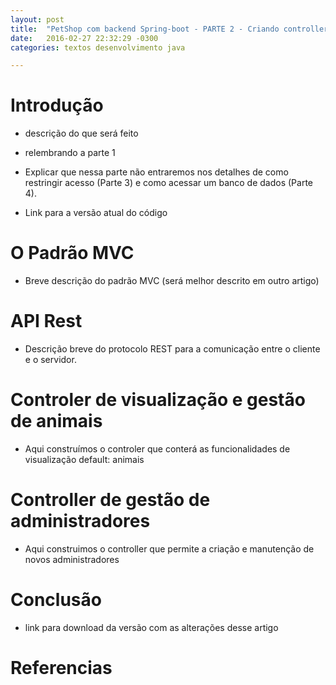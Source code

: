 ```yaml
---
layout: post
title:  "PetShop com backend Spring-boot - PARTE 2 - Criando controllers"
date:   2016-02-27 22:32:29 -0300
categories: textos desenvolvimento java

---
```


# Introdução

* descrição do que será feito

* relembrando a parte 1

* Explicar que nessa parte não entraremos nos detalhes de como restringir acesso (Parte 3) e como acessar um banco de dados (Parte 4).

* Link para a versão atual do código

# O Padrão MVC

* Breve descrição do padrão MVC (será melhor descrito em outro artigo)

# API Rest

* Descrição breve do protocolo REST para a comunicação entre o cliente e o servidor.

# Controler de visualização e gestão de animais

* Aqui construímos o controler que conterá as funcionalidades de visualização default: animais

# Controller de gestão de administradores

* Aqui construimos o controller que permite a criação e manutenção de novos administradores

# Conclusão

* link para download da versão com as alterações desse artigo

# Referencias
